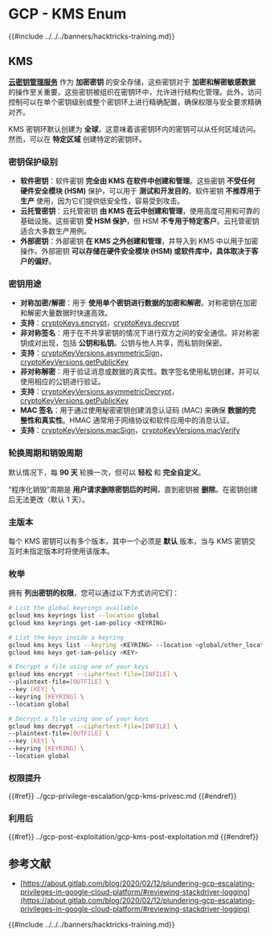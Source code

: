 # GCP - KMS Enum

{{#include ../../../banners/hacktricks-training.md}}

## KMS

[**云密钥管理服务**](https://cloud.google.com/kms/docs/) 作为 **加密密钥** 的安全存储，这些密钥对于 **加密和解密敏感数据** 的操作至关重要。这些密钥被组织在密钥环中，允许进行结构化管理。此外，访问控制可以在单个密钥级别或整个密钥环上进行精确配置，确保权限与安全要求精确对齐。

KMS 密钥环默认创建为 **全球**，这意味着该密钥环内的密钥可以从任何区域访问。然而，可以在 **特定区域** 创建特定的密钥环。

### 密钥保护级别

- **软件密钥**：软件密钥 **完全由 KMS 在软件中创建和管理**。这些密钥 **不受任何硬件安全模块 (HSM)** 保护，可以用于 **测试和开发目的**。软件密钥 **不推荐用于生产** 使用，因为它们提供低安全性，容易受到攻击。
- **云托管密钥**：云托管密钥 **由 KMS 在云中创建和管理**，使用高度可用和可靠的基础设施。这些密钥 **受 HSM 保护**，但 HSM **不专用于特定客户**。云托管密钥适合大多数生产用例。
- **外部密钥**：外部密钥 **在 KMS 之外创建和管理**，并导入到 KMS 中以用于加密操作。外部密钥 **可以存储在硬件安全模块 (HSM) 或软件库中，具体取决于客户的偏好**。

### 密钥用途

- **对称加密/解密**：用于 **使用单个密钥进行数据的加密和解密**。对称密钥在加密和解密大量数据时快速高效。
- **支持**：[cryptoKeys.encrypt](https://cloud.google.com/kms/docs/reference/rest/v1/projects.locations.keyRings.cryptoKeys/encrypt)，[cryptoKeys.decrypt](https://cloud.google.com/kms/docs/reference/rest/v1/projects.locations.keyRings.cryptoKeys/decrypt)
- **非对称签名**：用于在不共享密钥的情况下进行双方之间的安全通信。非对称密钥成对出现，包括 **公钥和私钥**。公钥与他人共享，而私钥则保密。
- **支持**：[cryptoKeyVersions.asymmetricSign](https://cloud.google.com/kms/docs/reference/rest/v1/projects.locations.keyRings.cryptoKeys.cryptoKeyVersions/asymmetricSign)，[cryptoKeyVersions.getPublicKey](https://cloud.google.com/kms/docs/reference/rest/v1/projects.locations.keyRings.cryptoKeys.cryptoKeyVersions/getPublicKey)
- **非对称解密**：用于验证消息或数据的真实性。数字签名使用私钥创建，并可以使用相应的公钥进行验证。
- **支持**：[cryptoKeyVersions.asymmetricDecrypt](https://cloud.google.com/kms/docs/reference/rest/v1/projects.locations.keyRings.cryptoKeys.cryptoKeyVersions/asymmetricDecrypt)，[cryptoKeyVersions.getPublicKey](https://cloud.google.com/kms/docs/reference/rest/v1/projects.locations.keyRings.cryptoKeys.cryptoKeyVersions/getPublicKey)
- **MAC 签名**：用于通过使用秘密密钥创建消息认证码 (MAC) 来确保 **数据的完整性和真实性**。HMAC 通常用于网络协议和软件应用中的消息认证。
- **支持**：[cryptoKeyVersions.macSign](https://cloud.google.com/kms/docs/reference/rest/v1/projects.locations.keyRings.cryptoKeys.cryptoKeyVersions/macSign)，[cryptoKeyVersions.macVerify](https://cloud.google.com/kms/docs/reference/rest/v1/projects.locations.keyRings.cryptoKeys.cryptoKeyVersions/macVerify)

### 轮换周期和销毁周期

默认情况下，每 **90 天** 轮换一次，但可以 **轻松** 和 **完全自定义**。

“程序化销毁”周期是 **用户请求删除密钥后的时间**，直到密钥被 **删除**。在密钥创建后无法更改（默认 1 天）。

### 主版本

每个 KMS 密钥可以有多个版本，其中一个必须是 **默认** 版本，当与 KMS 密钥交互时未指定版本时将使用该版本。

### 枚举

拥有 **列出密钥的权限**，您可以通过以下方式访问它们：
```bash
# List the global keyrings available
gcloud kms keyrings list --location global
gcloud kms keyrings get-iam-policy <KEYRING>

# List the keys inside a keyring
gcloud kms keys list --keyring <KEYRING> --location <global/other_locations>
gcloud kms keys get-iam-policy <KEY>

# Encrypt a file using one of your keys
gcloud kms encrypt --ciphertext-file=[INFILE] \
--plaintext-file=[OUTFILE] \
--key [KEY] \
--keyring [KEYRING] \
--location global

# Decrypt a file using one of your keys
gcloud kms decrypt --ciphertext-file=[INFILE] \
--plaintext-file=[OUTFILE] \
--key [KEY] \
--keyring [KEYRING] \
--location global
```
### 权限提升

{{#ref}}
../gcp-privilege-escalation/gcp-kms-privesc.md
{{#endref}}

### 利用后

{{#ref}}
../gcp-post-exploitation/gcp-kms-post-exploitation.md
{{#endref}}

## 参考文献

- [https://about.gitlab.com/blog/2020/02/12/plundering-gcp-escalating-privileges-in-google-cloud-platform/#reviewing-stackdriver-logging](https://about.gitlab.com/blog/2020/02/12/plundering-gcp-escalating-privileges-in-google-cloud-platform/#reviewing-stackdriver-logging)

{{#include ../../../banners/hacktricks-training.md}}
